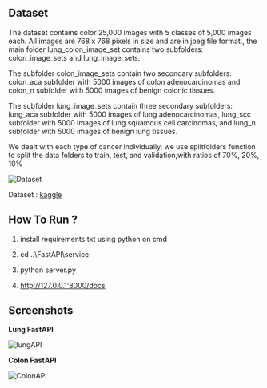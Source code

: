 ## Dataset

The dataset contains color 25,000 images with 5 classes of 5,000 images each. All
images are 768 x 768 pixels in size and are in jpeg file format., the main folder
lung_colon_image_set contains two subfolders: colon_image_sets and lung_image_sets.

The subfolder colon_image_sets contain two secondary subfolders: colon_aca
subfolder with 5000 images of colon adenocarcinomas and colon_n subfolder with
5000 images of benign colonic tissues.

The subfolder lung_image_sets contain three secondary subfolders: lung_aca
subfolder with 5000 images of lung adenocarcinomas, lung_scc subfolder with
5000 images of lung squamous cell carcinomas, and lung_n subfolder with 5000
images of benign lung tissues.

We dealt with each type of cancer individually, we use splitfolders function to split
the data folders to train, test, and validation,with ratios of 70%, 20%, 10%

![Dataset](https://i.gyazo.com/2dc0dded94d10066b3b9815fb7261188.png)


Dataset : [kaggle](https://www.kaggle.com/andrewmvd/lung-and-colon-cancer-histopathological-images)

## How To Run ?

1. install requirements.txt using python on cmd

2. cd ..\FastAPI\service 

3. python server.py

4. http://127.0.0.1:8000/docs 

## Screenshots
**Lung FastAPI**

![lungAPI](https://i.gyazo.com/b8676a7ca5d1b469216994c9caaec675.png)

**Colon FastAPI**

![ColonAPI](https://i.gyazo.com/93bd43fa0be20fcd8850bb412453a1b2.png)

